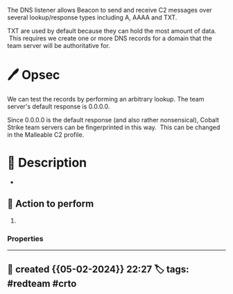 
The DNS listener allows Beacon to send and receive C2 messages over several lookup/response types including A, AAAA and TXT.  

TXT are used by default because they can hold the most amount of data.  This requires we create one or more DNS records for a domain that the team server will be authoritative for.

# 🖊️ Opsec

We can test the records by performing an arbitrary lookup. The team server's default response is 0.0.0.0.

Since 0.0.0.0 is the default response (and also rather nonsensical), Cobalt Strike team servers can be fingerprinted in this way.  This can be changed in the Malleable C2 profile.


# 📔 Description

- 

##  📗 Action to perform 

1. 


### Properties
---
📆 created   {{05-02-2024}} 22:27
🏷️ tags: #redteam   #crto 
---

